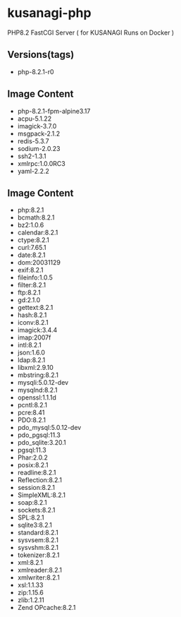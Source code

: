 # kusanagi-php
PHP8.2 FastCGI Server ( for KUSANAGI Runs on Docker )

## Versions(tags)
- php-8.2.1-r0

## Image Content
- php-8.2.1-fpm-alpine3.17
- acpu-5.1.22
- imagick-3.7.0
- msgpack-2.1.2
- redis-5.3.7
- sodium-2.0.23
- ssh2-1.3.1
- xmlrpc:1.0.0RC3
- yaml-2.2.2

## Image Content
- php:8.2.1
- bcmath:8.2.1
- bz2:1.0.6
- calendar:8.2.1
- ctype:8.2.1
- curl:7.65.1
- date:8.2.1
- dom:20031129
- exif:8.2.1
- fileinfo:1.0.5
- filter:8.2.1
- ftp:8.2.1
- gd:2.1.0
- gettext:8.2.1
- hash:8.2.1
- iconv:8.2.1
- imagick:3.4.4
- imap:2007f
- intl:8.2.1
- json:1.6.0
- ldap:8.2.1
- libxml:2.9.10
- mbstring:8.2.1
- mysqli:5.0.12-dev
- mysqlnd:8.2.1
- openssl:1.1.1d
- pcntl:8.2.1
- pcre:8.41
- PDO:8.2.1
- pdo_mysql:5.0.12-dev
- pdo_pgsql:11.3
- pdo_sqlite:3.20.1
- pgsql:11.3
- Phar:2.0.2
- posix:8.2.1
- readline:8.2.1
- Reflection:8.2.1
- session:8.2.1
- SimpleXML:8.2.1
- soap:8.2.1
- sockets:8.2.1
- SPL:8.2.1
- sqlite3:8.2.1
- standard:8.2.1
- sysvsem:8.2.1
- sysvshm:8.2.1
- tokenizer:8.2.1
- xml:8.2.1
- xmlreader:8.2.1
- xmlwriter:8.2.1
- xsl:1.1.33
- zip:1.15.6
- zlib:1.2.11
- Zend OPcache:8.2.1

